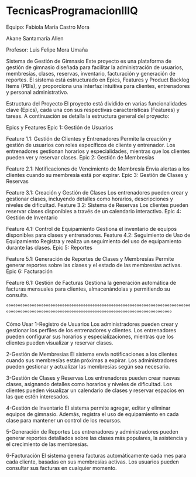 # TecnicasProgramacionIIIQ
Equipo:
Fabiola María Castro Mora

Akane Santamaría Allen

Profesor: 
Luis Felipe Mora Umaña

Sistema de Gestión de Gimnasio
Este proyecto es una plataforma de gestión de gimnasio diseñada para facilitar la administración de usuarios, membresías, clases, reservas, inventario, facturación y generación de reportes. El sistema está estructurado en Epics, Features y Product Backlog Items (PBIs), y proporciona una interfaz intuitiva para clientes, entrenadores y personal administrativo.


Estructura del Proyecto
El proyecto está dividido en varias funcionalidades clave (Epics), cada una con sus respectivas características (Features) y tareas. A continuación se detalla la estructura general del proyecto:

Epics y Features
Epic 1: Gestión de Usuarios

Feature 1.1: Gestión de Clientes y Entrenadores
Permite la creación y gestión de usuarios con roles específicos de cliente y entrenador.
Los entrenadores gestionan horarios y especialidades, mientras que los clientes pueden ver y reservar clases.
Epic 2: Gestión de Membresías

Feature 2.1: Notificaciones de Vencimiento de Membresía
Envía alertas a los clientes cuando su membresía está por expirar.
Epic 3: Gestión de Clases y Reservas

Feature 3.1: Creación y Gestión de Clases
Los entrenadores pueden crear y gestionar clases, incluyendo detalles como horarios, descripciones y niveles de dificultad.
Feature 3.2: Sistema de Reservas
Los clientes pueden reservar clases disponibles a través de un calendario interactivo.
Epic 4: Gestión de Inventario

Feature 4.1: Control de Equipamiento
Gestiona el inventario de equipos disponibles para clases y entrenadores.
Feature 4.2: Seguimiento de Uso de Equipamiento
Registra y realiza un seguimiento del uso de equipamiento durante las clases.
Epic 5: Reportes

Feature 5.1: Generación de Reportes de Clases y Membresías
Permite generar reportes sobre las clases y el estado de las membresías activas.
Epic 6: Facturación

Feature 6.1: Gestión de Facturas
Gestiona la generación automática de facturas mensuales para clientes, almacenándolas y permitiendo su consulta.

°°°°°°°°°°°°°°°°°°°°°°°°°°°°°°°°°°°°°°°°°°°°°°°°°°°°°°°°°°°°°°°°°°°°°°°°°°°°°°°°°°°°°°°°°°°°°°°°°°°°°°°°°°°°°°°°°°°°°°°°°°°°°°°°°°°°°°°°°°°°°°°°°°°°°°

Cómo Usar
1-Registro de Usuarios
Los administradores pueden crear y gestionar los perfiles de los entrenadores y clientes.
Los entrenadores pueden configurar sus horarios y especializaciones, mientras que los clientes pueden visualizar y reservar clases.

2-Gestión de Membresías
El sistema envía notificaciones a los clientes cuando sus membresías están próximas a expirar.
Los administradores pueden gestionar y actualizar las membresías según sea necesario.

3-Gestión de Clases y Reservas
Los entrenadores pueden crear nuevas clases, asignando detalles como horarios y niveles de dificultad.
Los clientes pueden visualizar un calendario de clases y reservar espacios en las que estén interesados.

4-Gestión de Inventario
El sistema permite agregar, editar y eliminar equipos de gimnasio.
Además, registra el uso de equipamiento en cada clase para mantener un control de los recursos.

5-Generación de Reportes
Los entrenadores y administradores pueden generar reportes detallados sobre las clases más populares, la asistencia y el crecimiento de las membresías.

6-Facturación
El sistema genera facturas automáticamente cada mes para cada cliente, basadas en sus membresías activas.
Los usuarios pueden consultar sus facturas en cualquier momento.


